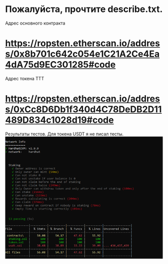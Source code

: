 # Пожалуйста, прочтите describe.txt.

Адрес основного контракта
# https://ropsten.etherscan.io/address/0x8b701c642c054e1C21A2Ce4Ea4dA75d9EC301285#code
Адрес токена ТТТ
# https://ropsten.etherscan.io/address/0xCc8D6Db1f340d4C78DeDB2D11489D834c1028d19#code

Результаты тестов. Для токена USDT я не писал тесты.
![Screen of tests](img/1.png)
